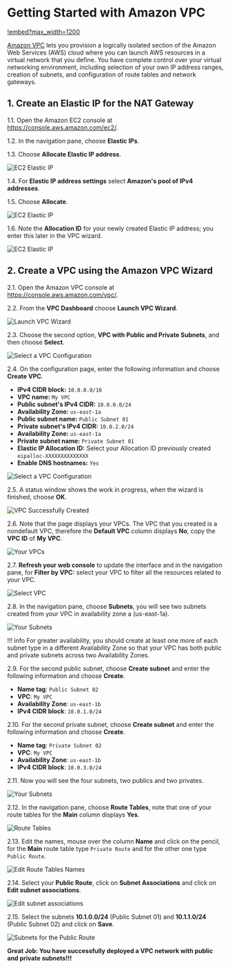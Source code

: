 # Getting Started with Amazon VPC

[!embed?max_width=1200](https://www.youtube.com/watch?v=t7keOHhYYE0)

[Amazon VPC](https://aws.amazon.com/vpc/) lets you provision a logically isolated section of the Amazon Web Services (AWS) cloud where you can launch AWS resources in a virtual network that you define. You have complete control over your virtual networking environment, including selection of your own IP address ranges, creation of subnets, and configuration of route tables and network gateways.

## 1. Create an Elastic IP for the NAT Gateway

1.1\. Open the Amazon EC2 console at https://console.aws.amazon.com/ec2/.

1.2\. In the navigation pane, choose **Elastic IPs**.

1.3\. Choose **Allocate Elastic IP address**.

![EC2 Elastic IP](images/ec2-eip.png)

1.4\. For **Elastic IP address settings** select **Amazon's pool of IPv4 addresses**.

1.5\. Choose **Allocate**.

![EC2 Elastic IP](images/ec2-eip-allocate.png)

1.6\. Note the **Allocation ID** for your newly created Elastic IP address; you enter this later in the VPC wizard.

![EC2 Elastic IP](images/ec2-my-ip.png)

## 2. Create a VPC using the Amazon VPC Wizard

2.1\. Open the Amazon VPC console at https://console.aws.amazon.com/vpc/.

2.2\. From the **VPC Dashboard** choose **Launch VPC Wizard**.

![Launch VPC Wizard](images/launch-vpc-wizard.png)

2.3\. Choose the second option, **VPC with Public and Private Subnets**, and then choose **Select**.

![Select a VPC Configuration](images/select-wizard.png)

2.4\. On the configuration page, enter the following information and choose **Create VPC**.

* **IPv4 CIDR block:** `10.0.0.0/16`
* **VPC name:** `My VPC`
* **Public subnet's IPv4 CIDR:** `10.0.0.0/24`
* **Availability Zone:** `us-east-1a`
* **Public subnet name:** `Public Subnet 01`
* **Private subnet's IPv4 CIDR:** `10.0.2.0/24`
* **Availability Zone:** `us-east-1a`
* **Private subnet name:** `Private Subnet 01`
* **Elastic IP Allocation ID:** Select your Allocation ID previously created `eipalloc-XXXXXXXXXXXXXX`
* **Enable DNS hostnames:** `Yes`

![Select a VPC Configuration](images/public-private-wizard.png)

2.5\. A status window shows the work in progress, when the wizard is finished, choose **OK**.

![VPC Successfully Created](images/vpc-created.png)

2.6\. Note that the page displays your VPCs. The VPC that you created is a nondefault VPC, therefore the **Default VPC** column displays **No**, copy the **VPC ID** of **My VPC**.

![Your VPCs](images/vpc-list.png)

2.7\. **Refresh your web console** to update the interface and in the navigation pane, for **Filter by VPC:** select your VPC to filter all the resources related to your VPC.

![Select VPC](images/vpc-select-vpc.png)

2.8\. In the navigation pane, choose **Subnets**, you will see two subnets created from your VPC in availability zone a (us-east-1a).

![Your Subnets](images/vpc-two-subnets.png)

!!! info
    For greater availability, you should create at least one more of each subnet type in a different Availability Zone so that your VPC has both public and private subnets across two Availability Zones.

2.9\. For the second public subnet, choose **Create subnet** and enter the following information and choose **Create**.

* **Name tag**: `Public Subnet 02`
* **VPC**: `My VPC`
* **Availability Zone**: `us-east-1b`
* **IPv4 CIDR block**: `10.0.1.0/24`

2.10\. For the second private subnet, choose **Create subnet** and enter the following information and choose **Create**.

* **Name tag**: `Private Subnet 02`
* **VPC**: `My VPC`
* **Availability Zone**: `us-east-1b`
* **IPv4 CIDR block**: `10.0.3.0/24`

2.11\. Now you will see the four subnets, two publics and two privates.

![Your Subnets](images/vpc-subnets.png)

2.12\. In the navigation pane, choose **Route Tables**, note that one of your route tables for the **Main** column displays **Yes**.

![Route Tables](images/vpc-route-tables.png)

2.13\. Edit the names, mouse over the column **Name** and click on the pencil, for the **Main** route table type `Private Route` and for the other one type `Public Route`.

![Edit Route Tables Names](images/vpc-route-tables-names.png)

2.14\. Select your **Public Route**, click on **Subnet Associations** and click on **Edit subnet associations**.

![Edit subnet associations](images/vpc-edit-subnets-assoc.png)

2.15\. Select the subnets **10.1.0.0/24** (Public Subnet 01) and **10.1.1.0/24** (Public Subnet 02) and click on **Save**.

![Subnets for the Public Route](images/route-edit-subnets.png)

**Great Job: You have successfully deployed a VPC network with public and private subnets!!!**